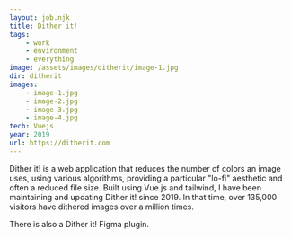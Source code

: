 ```yaml
---
layout: job.njk
title: Dither it!
tags: 
    - work
    - environment
    - everything
image: /assets/images/ditherit/image-1.jpg
dir: ditherit
images:
    - image-1.jpg
    - image-2.jpg
    - image-3.jpg
    - image-4.jpg 
tech: Vuejs
year: 2019
url: https://ditherit.com
---
```


Dither it! is a web application that reduces the number of colors an image uses, using various algorithms, providing a particular "lo-fi" aesthetic and often a reduced file size. Built using Vue.js and tailwind, I have been maintaining and updating Dither it! since 2019. In that time, over 135,000 visitors have dithered images over a million times. 

There is also a Dither it! Figma plugin.